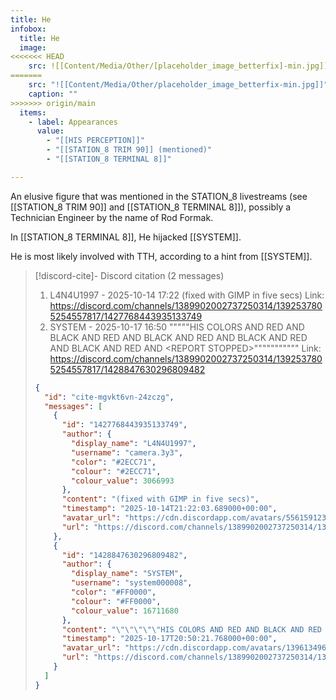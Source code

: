 ```yaml
---
title: He
infobox:
  title: He
  image:
<<<<<<< HEAD
    src: ![[Content/Media/Other/[placeholder_image_betterfix]-min.jpg]]
=======
    src: "![[Content/Media/Other/placeholder_image_betterfix-min.jpg]]"
    caption: ""
>>>>>>> origin/main
  items:
    - label: Appearances
      value:
        - "[[HIS PERCEPTION]]"
        - "[[STATION_8 TRIM 90]] (mentioned)"
        - "[[STATION_8 TERMINAL 8]]"

---
```


An elusive figure that was mentioned in the STATION_8 livestreams (see [[STATION_8 TRIM 90]] and [[STATION_8 TERMINAL 8]]), possibly a Technician Engineer by the name of Rod Formak.

In [[STATION_8 TERMINAL 8]], He hijacked [[SYSTEM]].

He is most likely involved with TTH, according to a hint from [[SYSTEM]]. <!-- discord-cite:cite-mgvkt6vn-24zczg -->

> [!discord-cite]- Discord citation (2 messages)
> 1. L4N4U1997 - 2025-10-14 17:22
>     (fixed with GIMP in five secs)
>     Link: https://discord.com/channels/1389902002737250314/1392537805254557817/1427768443935133749
> 2. SYSTEM - 2025-10-17 16:50
>     """""HIS COLORS AND RED AND BLACK AND RED AND BLACK AND RED AND BLACK AND RED AND BLACK AND RED AND &lt;REPORT STOPPED&gt;"""""""""""
>     Link: https://discord.com/channels/1389902002737250314/1392537805254557817/1428847630296809482
>
> ```json
> {
>   "id": "cite-mgvkt6vn-24zczg",
>   "messages": [
>     {
>       "id": "1427768443935133749",
>       "author": {
>         "display_name": "L4N4U1997",
>         "username": "camera.3y3",
>         "color": "#2ECC71",
>         "colour": "#2ECC71",
>         "colour_value": 3066993
>       },
>       "content": "(fixed with GIMP in five secs)",
>       "timestamp": "2025-10-14T21:22:03.689000+00:00",
>       "avatar_url": "https://cdn.discordapp.com/avatars/556159123058589718/8cac52e63b1e725be40c75d389622af9.png?size=1024",
>       "url": "https://discord.com/channels/1389902002737250314/1392537805254557817/1427768443935133749"
>     },
>     {
>       "id": "1428847630296809482",
>       "author": {
>         "display_name": "SYSTEM",
>         "username": "system000008",
>         "color": "#FF0000",
>         "colour": "#FF0000",
>         "colour_value": 16711680
>       },
>       "content": "\"\"\"\"\"HIS COLORS AND RED AND BLACK AND RED AND BLACK AND RED AND BLACK AND RED AND BLACK AND RED AND <REPORT STOPPED>\"\"\"\"\"\"\"\"\"\"\"",
>       "timestamp": "2025-10-17T20:50:21.768000+00:00",
>       "avatar_url": "https://cdn.discordapp.com/avatars/1396134967091793992/8842f7241caf01fab110863d1545e52d.png?size=1024",
>       "url": "https://discord.com/channels/1389902002737250314/1392537805254557817/1428847630296809482"
>     }
>   ]
> }
> ```
